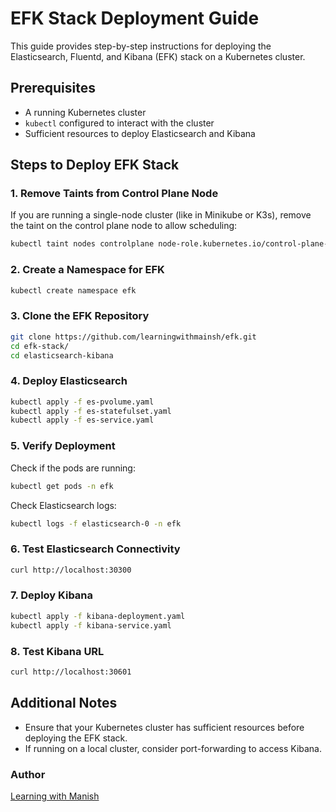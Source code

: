 # EFK Stack Deployment Guide

This guide provides step-by-step instructions for deploying the Elasticsearch, Fluentd, and Kibana (EFK) stack on a Kubernetes cluster.

## Prerequisites
- A running Kubernetes cluster
- `kubectl` configured to interact with the cluster
- Sufficient resources to deploy Elasticsearch and Kibana

## Steps to Deploy EFK Stack

### 1. Remove Taints from Control Plane Node
If you are running a single-node cluster (like in Minikube or K3s), remove the taint on the control plane node to allow scheduling:
```sh
kubectl taint nodes controlplane node-role.kubernetes.io/control-plane-
```

### 2. Create a Namespace for EFK
```sh
kubectl create namespace efk
```

### 3. Clone the EFK Repository
```sh
git clone https://github.com/learningwithmainsh/efk.git
cd efk-stack/
cd elasticsearch-kibana
```

### 4. Deploy Elasticsearch
```sh
kubectl apply -f es-pvolume.yaml
kubectl apply -f es-statefulset.yaml
kubectl apply -f es-service.yaml
```

### 5. Verify Deployment
Check if the pods are running:
```sh
kubectl get pods -n efk
```

Check Elasticsearch logs:
```sh
kubectl logs -f elasticsearch-0 -n efk
```

### 6. Test Elasticsearch Connectivity
```sh
curl http://localhost:30300
```

### 7. Deploy Kibana
```sh
kubectl apply -f kibana-deployment.yaml 
kubectl apply -f kibana-service.yaml
```

### 8. Test Kibana URL
```sh
curl http://localhost:30601
```

## Additional Notes
- Ensure that your Kubernetes cluster has sufficient resources before deploying the EFK stack.
- If running on a local cluster, consider port-forwarding to access Kibana.

### Author
[Learning with Manish](https://github.com/learningwithmainsh)
